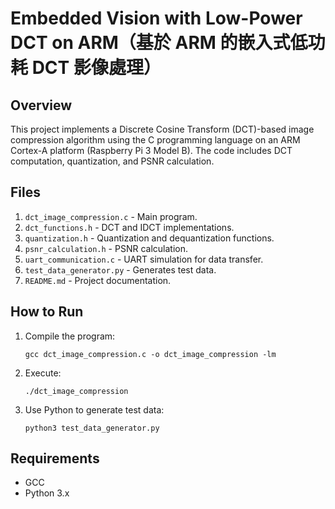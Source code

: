 # Embedded Vision with Low-Power DCT on ARM（基於 ARM 的嵌入式低功耗 DCT 影像處理）


## Overview
This project implements a Discrete Cosine Transform (DCT)-based image compression algorithm using the C programming language on an ARM Cortex-A platform (Raspberry Pi 3 Model B). The code includes DCT computation, quantization, and PSNR calculation.

## Files
1. `dct_image_compression.c` - Main program.
2. `dct_functions.h` - DCT and IDCT implementations.
3. `quantization.h` - Quantization and dequantization functions.
4. `psnr_calculation.h` - PSNR calculation.
5. `uart_communication.c` - UART simulation for data transfer.
6. `test_data_generator.py` - Generates test data.
7. `README.md` - Project documentation.

## How to Run
1. Compile the program:
   ```
   gcc dct_image_compression.c -o dct_image_compression -lm
   ```
2. Execute:
   ```
   ./dct_image_compression
   ```
3. Use Python to generate test data:
   ```
   python3 test_data_generator.py
   ```

## Requirements
- GCC
- Python 3.x
